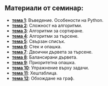 ## Материали от семинар:

- [**тема 1**](sem_01): Въведение. Особености на Python.
- [**тема 2**](sem_02): Сложност на алгоритми.
- [**тема 3**](sem_03): Алгоритми за сортиране.
- [**тема 4**](sem_04): Алгоритми за търсене.
- [**тема 5**](sem_05): Свързан списък.
- [**тема 6**](sem_06): Стек и опашка.
- [**тема 7**](sem_07): Двоични дървета за търсене.
- [**тема 8**](sem_08): Балансирани дървета.
- [**тема 9**](sem_09): Приоритетна опашка.
- [**тема 10**](sem_10): Упражнение върху задачи.
- [**тема 11**](sem_11): Хештаблица.
- [**тема 12**](sem_12): Обхождане на граф.